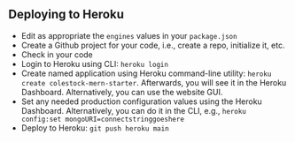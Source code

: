 ## Deploying to Heroku
- Edit as appropriate the `engines` values in your `package.json`
- Create a Github project for your code, i.e., create a repo, initialize it, etc.
- Check in your code
- Login to Heroku using CLI: `heroku login`
- Create named application using Heroku command-line utility: `heroku create colestock-mern-starter`. Afterwards, you will see it in the Heroku Dashboard. Alternatively, you can use the website GUI.
- Set any needed production configuration values using the Heroku Dashboard. Alternatively, you can do it in the CLI, e.g., `heroku config:set mongoURI=connectstringgoeshere`
- Deploy to Heroku: `git push heroku main`

